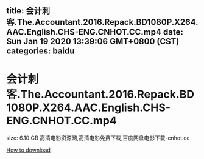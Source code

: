 
title: 会计刺客.The.Accountant.2016.Repack.BD1080P.X264.AAC.English.CHS-ENG.CNHOT.CC.mp4
date: Sun Jan 19 2020 13:39:06 GMT+0800 (CST)    
categories: baidu
---

# 会计刺客.The.Accountant.2016.Repack.BD1080P.X264.AAC.English.CHS-ENG.CNHOT.CC.mp4
size: 6.10 GB
 高清电影资源网,高清电影免费下载,百度网盘电影下载-cnhot.cc
 

[How to download](https://bpcam.bemobtrk.com/go/2ceec3aa-1ca2-46d6-b9ff-aaa5c184517c?jno=836)
